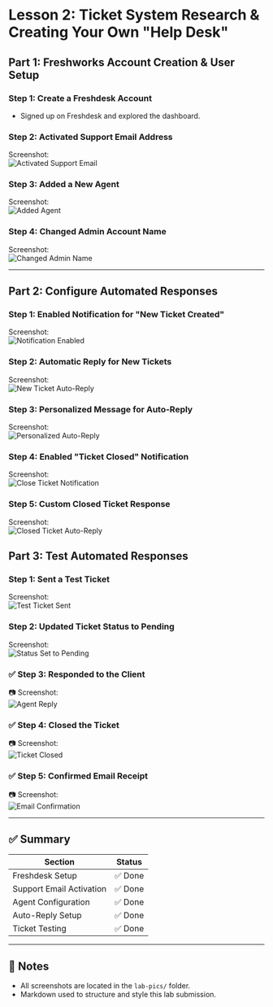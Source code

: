 # Lesson 2: Ticket System Research & Creating Your Own "Help Desk"

## Part 1: Freshworks Account Creation & User Setup

### Step 1: Create a Freshdesk Account
- Signed up on Freshdesk and explored the dashboard.

### Step 2: Activated Support Email Address  
Screenshot:  
![Activated Support Email](images/part1.png)

### Step 3: Added a New Agent  
Screenshot:  
![Added Agent](images/part2.png)

### Step 4: Changed Admin Account Name  
Screenshot:  
![Changed Admin Name](images/part3.png)

---

## Part 2: Configure Automated Responses

### Step 1: Enabled Notification for "New Ticket Created"
Screenshot:  
![Notification Enabled](images/part4.png)

### Step 2: Automatic Reply for New Tickets  
Screenshot:  
![New Ticket Auto-Reply](images/part5.png)

### Step 3: Personalized Message for Auto-Reply  
Screenshot:  
![Personalized Auto-Reply](images/part5.png)

### Step 4: Enabled "Ticket Closed" Notification  
Screenshot:  
![Close Ticket Notification](images/part6.png)

### Step 5: Custom Closed Ticket Response  
Screenshot:  
![Closed Ticket Auto-Reply](images/part7.png)


## Part 3: Test Automated Responses

### Step 1: Sent a Test Ticket  
Screenshot:  
![Test Ticket Sent](images/part8.png)

### Step 2: Updated Ticket Status to Pending  
Screenshot:  
![Status Set to Pending](images/part9.png)

### ✅ Step 3: Responded to the Client  
📷 Screenshot:  
![Agent Reply](images/part10.png)

### ✅ Step 4: Closed the Ticket  
📷 Screenshot:  
![Ticket Closed](images/part11.png)

### ✅ Step 5: Confirmed Email Receipt  
📷 Screenshot:  
![Email Confirmation](images/part11.png)

---

## ✅ Summary

| Section                  | Status   |
|--------------------------|----------|
| Freshdesk Setup          | ✅ Done  |
| Support Email Activation | ✅ Done  |
| Agent Configuration      | ✅ Done  |
| Auto-Reply Setup         | ✅ Done  |
| Ticket Testing           | ✅ Done  |

---

## 📌 Notes
- All screenshots are located in the `lab-pics/` folder.
- Markdown used to structure and style this lab submission.

